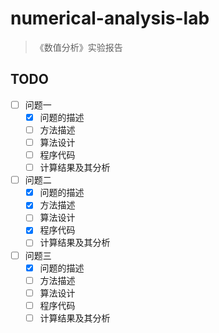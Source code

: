 # numerical-analysis-lab

> 《数值分析》实验报告

## TODO

- [ ] 问题一
    - [x] 问题的描述
    - [ ] 方法描述
    - [ ] 算法设计
    - [ ] 程序代码
    - [ ] 计算结果及其分析
- [ ] 问题二
    - [x] 问题的描述
    - [x] 方法描述
    - [ ] 算法设计
    - [x] 程序代码
    - [ ] 计算结果及其分析
- [ ] 问题三
    - [x] 问题的描述
    - [ ] 方法描述
    - [ ] 算法设计
    - [ ] 程序代码
    - [ ] 计算结果及其分析
